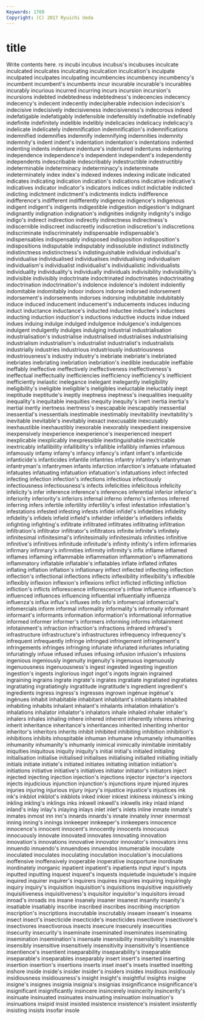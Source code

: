 ```yaml
---
Keywords: 1769 
Copyright: (C) 2017 Ryuichi Ueda
---
```


# title

Write contents here.
rs incubi incubus incubus's incubuses inculcate
inculcated inculcates inculcating inculcation inculcation's inculpate inculpated inculpates inculpating incumbencies
incumbency incumbency's incumbent incumbent's incumbents incur incurable incurable's incurables incurably
incurious incurred incurring incurs incursion incursion's incursions indebted indebtedness indebtedness's
indecencies indecency indecency's indecent indecently indecipherable indecision indecision's indecisive indecisively
indecisiveness indecisiveness's indecorous indeed indefatigable indefatigably indefensible indefensibly indefinable indefinably
indefinite indefinitely indelible indelibly indelicacies indelicacy indelicacy's indelicate indelicately indemnification
indemnification's indemnifications indemnified indemnifies indemnify indemnifying indemnities indemnity indemnity's indent
indent's indentation indentation's indentations indented indenting indents indenture indenture's indentured
indentures indenturing independence independence's independent independent's independently independents indescribable indescribably
indestructible indestructibly indeterminable indeterminacy indeterminacy's indeterminate indeterminately index index's indexed
indexes indexing indicate indicated indicates indicating indication indication's indications indicative
indicative's indicatives indicator indicator's indicators indices indict indictable indicted indicting
indictment indictment's indictments indicts indifference indifference's indifferent indifferently indigence indigence's
indigenous indigent indigent's indigents indigestible indigestion indigestion's indignant indignantly indignation
indignation's indignities indignity indignity's indigo indigo's indirect indirection indirectly indirectness
indirectness's indiscernible indiscreet indiscreetly indiscretion indiscretion's indiscretions indiscriminate indiscriminately indispensable
indispensable's indispensables indispensably indisposed indisposition indisposition's indispositions indisputable indisputably indissoluble
indistinct indistinctly indistinctness indistinctness's indistinguishable individual individual's individualise individualised individualises
individualising individualism individualism's individualist individualist's individualistic individualists individuality individuality's individually
individuals indivisibility indivisibility's indivisible indivisibly indoctrinate indoctrinated indoctrinates indoctrinating indoctrination
indoctrination's indolence indolence's indolent indolently indomitable indomitably indoor indoors indorse
indorsed indorsement indorsement's indorsements indorses indorsing indubitable indubitably induce induced
inducement inducement's inducements induces inducing induct inductance inductance's inducted inductee
inductee's inductees inducting induction induction's inductions inductive inducts indue indued
indues induing indulge indulged indulgence indulgence's indulgences indulgent indulgently indulges
indulging industrial industrialisation industrialisation's industrialise industrialised industrialises industrialising industrialism industrialism's
industrialist industrialist's industrialists industrially industries industrious industriously industriousness industriousness's industry
industry's inebriate inebriate's inebriated inebriates inebriating inebriation inebriation's inedible ineducable
ineffable ineffably ineffective ineffectively ineffectiveness ineffectiveness's ineffectual ineffectually inefficiencies inefficiency
inefficiency's inefficient inefficiently inelastic inelegance inelegant inelegantly ineligibility ineligibility's ineligible
ineligible's ineligibles ineluctable ineluctably inept ineptitude ineptitude's ineptly ineptness ineptness's
inequalities inequality inequality's inequitable inequities inequity inequity's inert inertia inertia's
inertial inertly inertness inertness's inescapable inescapably inessential inessential's inessentials inestimable
inestimably inevitability inevitability's inevitable inevitable's inevitably inexact inexcusable inexcusably inexhaustible
inexhaustibly inexorable inexorably inexpedient inexpensive inexpensively inexperience inexperience's inexperienced inexpert
inexplicable inexplicably inexpressible inextinguishable inextricable inextricably infallibility infallibility's infallible infallibly
infamies infamous infamously infamy infamy's infancy infancy's infant infant's infanticide
infanticide's infanticides infantile infantries infantry infantry's infantryman infantryman's infantrymen infants
infarction infarction's infatuate infatuated infatuates infatuating infatuation infatuation's infatuations infect
infected infecting infection infection's infections infectious infectiously infectiousness infectiousness's infects
infelicities infelicitous infelicity infelicity's infer inference inference's inferences inferential inferior
inferior's inferiority inferiority's inferiors infernal inferno inferno's infernos inferred inferring
infers infertile infertility infertility's infest infestation infestation's infestations infested infesting
infests infidel infidel's infidelities infidelity infidelity's infidels infield infield's infielder
infielder's infielders infields infighting infighting's infiltrate infiltrated infiltrates infiltrating infiltration
infiltration's infiltrator infiltrator's infiltrators infinite infinite's infinitely infinitesimal infinitesimal's infinitesimally
infinitesimals infinities infinitive infinitive's infinitives infinitude infinitude's infinity infinity's infirm
infirmaries infirmary infirmary's infirmities infirmity infirmity's infix inflame inflamed inflames
inflaming inflammable inflammation inflammation's inflammations inflammatory inflatable inflatable's inflatables inflate
inflated inflates inflating inflation inflation's inflationary inflect inflected inflecting inflection
inflection's inflectional inflections inflects inflexibility inflexibility's inflexible inflexibly inflexion inflexion's
inflexions inflict inflicted inflicting infliction infliction's inflicts inflorescence inflorescence's inflow
influence influence's influenced influences influencing influential influentially influenza influenza's influx
influx's influxes info info's infomercial infomercial's infomercials inform informal informality
informality's informally informant informant's informants information information's informational informative informed
informer informer's informers informing informs infotainment infotainment's infraction infraction's infractions
infrared infrared's infrastructure infrastructure's infrastructures infrequency infrequency's infrequent infrequently infringe
infringed infringement infringement's infringements infringes infringing infuriate infuriated infuriates infuriating
infuriatingly infuse infused infuses infusing infusion infusion's infusions ingenious ingeniously
ingenuity ingenuity's ingenuous ingenuously ingenuousness ingenuousness's ingest ingested ingesting ingestion
ingestion's ingests inglorious ingot ingot's ingots ingrain ingrained ingraining ingrains
ingrate ingrate's ingrates ingratiate ingratiated ingratiates ingratiating ingratiatingly ingratitude ingratitude's
ingredient ingredient's ingredients ingress ingress's ingresses ingrown ingénue ingénue's ingénues
inhabit inhabitable inhabitant inhabitant's inhabitants inhabited inhabiting inhabits inhalant inhalant's
inhalants inhalation inhalation's inhalations inhalator inhalator's inhalators inhale inhaled inhaler
inhaler's inhalers inhales inhaling inhere inhered inherent inherently inheres inhering
inherit inheritance inheritance's inheritances inherited inheriting inheritor inheritor's inheritors inherits
inhibit inhibited inhibiting inhibition inhibition's inhibitions inhibits inhospitable inhuman inhumane
inhumanely inhumanities inhumanity inhumanity's inhumanly inimical inimically inimitable inimitably iniquities
iniquitous iniquity iniquity's initial initial's initialed initialing initialisation initialise initialised
initialises initialising initialled initialling initially initials initiate initiate's initiated initiates
initiating initiation initiation's initiations initiative initiative's initiatives initiator initiator's initiators
inject injected injecting injection injection's injections injector injector's injectors injects
injudicious injunction injunction's injunctions injure injured injures injuries injuring injurious
injury injury's injustice injustice's injustices ink ink's inkblot inkblot's inkblots
inked inkier inkiest inkiness inkiness's inking inkling inkling's inklings inks
inkwell inkwell's inkwells inky inlaid inland inland's inlay inlay's inlaying
inlays inlet inlet's inlets inline inmate inmate's inmates inmost inn
inn's innards innards's innate innately inner innermost inning inning's innings
innkeeper innkeeper's innkeepers innocence innocence's innocent innocent's innocently innocents innocuous
innocuously innovate innovated innovates innovating innovation innovation's innovations innovative innovator
innovator's innovators inns innuendo innuendo's innuendoes innuendos innumerable inoculate inoculated
inoculates inoculating inoculation inoculation's inoculations inoffensive inoffensively inoperable inoperative inopportune
inordinate inordinately inorganic inpatient inpatient's inpatients input input's inputs inputted
inputting inquest inquest's inquests inquietude inquietude's inquire inquired inquirer inquirer's
inquirers inquires inquiries inquiring inquiringly inquiry inquiry's inquisition inquisition's inquisitions
inquisitive inquisitively inquisitiveness inquisitiveness's inquisitor inquisitor's inquisitors inroad inroad's inroads
ins insane insanely insaner insanest insanity insanity's insatiable insatiably inscribe
inscribed inscribes inscribing inscription inscription's inscriptions inscrutable inscrutably inseam inseam's
inseams insect insect's insecticide insecticide's insecticides insectivore insectivore's insectivores insectivorous
insects insecure insecurely insecurities insecurity insecurity's inseminate inseminated inseminates inseminating
insemination insemination's insensate insensibility insensibility's insensible insensibly insensitive insensitively insensitivity
insensitivity's insentience insentience's insentient inseparability inseparability's inseparable inseparable's inseparables inseparably
insert insert's inserted inserting insertion insertion's insertions inserts inset inset's
insets insetted insetting inshore inside inside's insider insider's insiders insides
insidious insidiously insidiousness insidiousness's insight insight's insightful insights insigne insigne's
insignes insignia insignia's insignias insignificance insignificance's insignificant insignificantly insincere insincerely
insincerity insincerity's insinuate insinuated insinuates insinuating insinuation insinuation's insinuations insipid
insist insisted insistence insistence's insistent insistently insisting insists insofar insole
